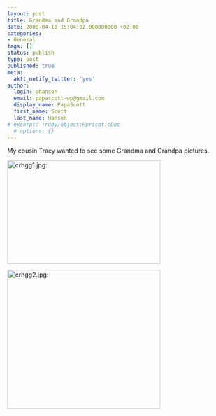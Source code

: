 ```yaml
---
layout: post
title: Grandma and Grandpa
date: 2000-04-10 15:04:02.000000000 +02:00
categories:
- General
tags: []
status: publish
type: post
published: true
meta:
  aktt_notify_twitter: 'yes'
author:
  login: shanson
  email: papascott-wp@gmail.com
  display_name: PapaScott
  first_name: Scott
  last_name: Hanson
# excerpt: !ruby/object:Hpricot::Doc
  # options: {}
---
```

<p>My cousin Tracy wanted to see some Grandma and Grandpa pictures.</p>
<p><img src="http://www.papascott.de/wordpress/wp-content/uploads/2000/04/crhgg1.jpg" height="236" width="350" border="0" alt="crhgg1.jpg: " /></p>
<p><img src="http://www.papascott.de/wordpress/wp-content/uploads/2000/04/crhgg2.jpg" height="317" width="350" border="0" alt="crhgg2.jpg: " /></p>
